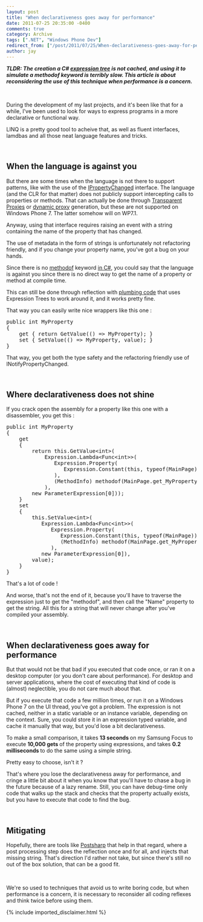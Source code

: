 ```yaml
---
layout: post
title: "When declarativeness goes away for performance"
date: 2011-07-25 20:35:00 -0400
comments: true
category: Archive
tags: [".NET", "Windows Phone Dev"]
redirect_from: ["/post/2011/07/25/When-declarativeness-goes-away-for-performance.aspx", "/post/2011/07/25/when-declarativeness-goes-away-for-performance.aspx"]
author: jay
---
```

<!-- more -->
<p><strong><em>TLDR: The creation a&nbsp;C# <a href="http://msdn.microsoft.com/en-us/library/bb397951.aspx">expression tree</a> is not cached, and using it to simulate a methodof keyword is terribly slow. This article is about reconsidering the use of this technique when performance is a concern.</em></strong></p>
<p>&nbsp;</p>
<p>During the development of my last projects, and it's been like that for a while, I've been used to look for ways to express programs in a more declarative or functional way.</p>
<p>LINQ is a pretty good tool to acheive that, as well as fluent interfaces, lamdbas and all those neat language features and tricks.</p>
<p>&nbsp;</p>
<h2>When the language is against you</h2>
<p>But there are some times when the language is not there to support patterns, like with the use of the <a href="http://msdn.microsoft.com/en-us/library/system.componentmodel.inotifypropertychanged.aspx">IPropertyChanged</a> interface. The&nbsp;language (and the CLR for that matter) does not&nbsp;publicly support intercepting calls to properties or&nbsp;methods.&nbsp;That can actually be done through&nbsp;<a href="http://msdn.microsoft.com/en-us/library/system.runtime.remoting.proxies.realproxy.aspx">Transparent Proxies</a> or <a href="http://www.castleproject.org/dynamicproxy/index.html">dynamic proxy</a> generation, but these are not supported on Windows Phone 7. The latter somehow will on WP7.1.</p>
<p>Anyway, using that interface requires raising an event with a string containing the name of the property that has changed.</p>
<p>The use of metadata in the form of strings is unfortunately not refactoring friendly, and if you change your property name, you've got a bug on your hands.</p>
<p>Since there is no <a href="http://stackoverflow.com/questions/1213862/why-is-there-not-a-fieldof-or-methodof-operator-in-c">methodof</a> keyword <a href="http://blogs.msdn.com/b/ericlippert/archive/2009/05/21/in-foof-we-trust-a-dialogue.aspx">in C#</a>, you could say that the language is against you since there&nbsp;is no direct way to get the name of a property or method at compile time.</p>
<p>This can still be done through reflection&nbsp;with <a href="http://blog.decarufel.net/2010/03/how-to-use-strongly-typed-name-with.html">plumbing code</a>&nbsp;that uses Expression Trees to work around it, and it works pretty fine.</p>
<p>That way you can easily write nice wrappers like this one :</p>
<pre class="brush: c-sharp">public int MyProperty 
{
    get { return GetValue(() =&gt; MyProperty); }
    set { SetValue(() =&gt; MyProperty, value); }
}
</pre>
<p>That way, you get both the type safety and the refactoring friendly use of INotifyPropertyChanged.</p>
<p>&nbsp;</p>
<h2>Where declarativeness does not shine</h2>
<p>If you crack open the assembly for a property like this one with a disassembler, you get this :</p>
<pre class="brush: c-sharp">public int MyProperty
{
    get
    {
        return this.GetValue&lt;int&gt;(
            Expression.Lambda&lt;Func&lt;int&gt;&gt;(
               Expression.Property(
                  Expression.Constant(this, typeof(MainPage)
               ),
               (MethodInfo) methodof(MainPage.get_MyProperty)
            ),
        new ParameterExpression[0]));
    }
    set
    {
        this.SetValue&lt;int&gt;(
           Expression.Lambda&lt;Func&lt;int&gt;&gt;(
              Expression.Property(
                 Expression.Constant(this, typeof(MainPage)),
                 (MethodInfo) methodof(MainPage.get_MyProperty)
              ),
           new ParameterExpression[0]),
        value);
    }
}</pre>
<p>That's a lot of code !</p>
<p>And worse, that's not the end of it, because you'll have to traverse the expression just to get the "methodof", and then call the "Name" property to get the string. All this for a string that will never change after you've compiled your assembly.</p>
<p>&nbsp;</p>
<h2>When declarativeness goes away for performance</h2>
<p>But that would not be that bad if you executed that code once, or ran it on a desktop computer (or you don't care about performance). For desktop and server applications, where the cost of executing that kind of code is (almost) neglectible, you do not care much about that.</p>
<p>But if you execute that code a few million times, or run it on a Windows Phone 7 on the UI thread, you've got a problem. The expression is not cached, neither in a static variable or an instance variable, depending on the context. Sure, you could store it in an expression typed&nbsp;variable, and cache it manually that way, but you'd lose a bit declarativeness.</p>
<p>To make a small comparison, it takes <strong>13 seconds </strong>on my Samsung Focus to execute <strong>10,000 gets </strong>of the property using expressions, and takes <strong>0.2 milliseconds </strong>to do the same using a simple string.</p>
<p>Pretty easy to choose, isn't it ?</p>
<p>That's where you lose the declarativeness away for performance, and cringe&nbsp;a little bit about it when you know that you'll have to chase a bug in the future because of a lazy rename. Still, you can have debug-time only code that walks up the stack and checks that the property actually exists, but you have to execute that code to find the bug.</p>
<p>&nbsp;</p>
<h2>Mitigating</h2>
<p>Hopefully, there are tools like <a href="http://www.sharpcrafters.com/">Postsharp</a> that help in that regard, where a post processing step does the reflection once and for all, and injects that missing string. That's direction I'd rather not take, but since there's still&nbsp;no out of the box solution, that can be a good fit.</p>
<p>&nbsp;</p>
<p>We're so used to techniques that avoid us to write boring code, but when performance is a concern, it is necessary to reconsider all coding reflexes and think twice before using them.</p>
{% include imported_disclaimer.html %}
